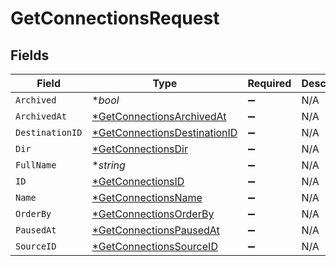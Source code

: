 # GetConnectionsRequest


## Fields

| Field                                                                                  | Type                                                                                   | Required                                                                               | Description                                                                            |
| -------------------------------------------------------------------------------------- | -------------------------------------------------------------------------------------- | -------------------------------------------------------------------------------------- | -------------------------------------------------------------------------------------- |
| `Archived`                                                                             | **bool*                                                                                | :heavy_minus_sign:                                                                     | N/A                                                                                    |
| `ArchivedAt`                                                                           | [*GetConnectionsArchivedAt](../../models/operations/getconnectionsarchivedat.md)       | :heavy_minus_sign:                                                                     | N/A                                                                                    |
| `DestinationID`                                                                        | [*GetConnectionsDestinationID](../../models/operations/getconnectionsdestinationid.md) | :heavy_minus_sign:                                                                     | N/A                                                                                    |
| `Dir`                                                                                  | [*GetConnectionsDir](../../models/operations/getconnectionsdir.md)                     | :heavy_minus_sign:                                                                     | N/A                                                                                    |
| `FullName`                                                                             | **string*                                                                              | :heavy_minus_sign:                                                                     | N/A                                                                                    |
| `ID`                                                                                   | [*GetConnectionsID](../../models/operations/getconnectionsid.md)                       | :heavy_minus_sign:                                                                     | N/A                                                                                    |
| `Name`                                                                                 | [*GetConnectionsName](../../models/operations/getconnectionsname.md)                   | :heavy_minus_sign:                                                                     | N/A                                                                                    |
| `OrderBy`                                                                              | [*GetConnectionsOrderBy](../../models/operations/getconnectionsorderby.md)             | :heavy_minus_sign:                                                                     | N/A                                                                                    |
| `PausedAt`                                                                             | [*GetConnectionsPausedAt](../../models/operations/getconnectionspausedat.md)           | :heavy_minus_sign:                                                                     | N/A                                                                                    |
| `SourceID`                                                                             | [*GetConnectionsSourceID](../../models/operations/getconnectionssourceid.md)           | :heavy_minus_sign:                                                                     | N/A                                                                                    |